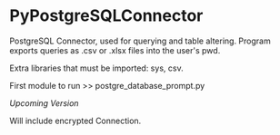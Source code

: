 # PyPostgreSQLConnector

PostgreSQL Connector, used for  querying and table altering. Program exports queries as .csv or .xlsx files into the user's pwd. 

Extra libraries that must be imported: sys, csv. 

First module to run  >>  postgre_database_prompt.py

*Upcoming Version*

Will include encrypted Connection. 
